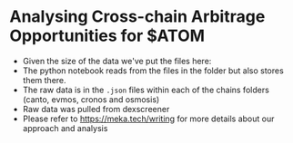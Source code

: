 # Analysing Cross-chain Arbitrage Opportunities for $ATOM
* Given the size of the data we've put the files here: 
* The python notebook reads from the files in the folder but also stores them there.
* The raw data is in the `.json` files within each of the chains folders (canto, evmos, cronos and osmosis)
* Raw data was pulled from dexscreener
* Please refer to https://meka.tech/writing for more details about our approach and analysis
